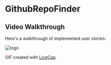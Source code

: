 # GithubRepoFinder

## Video Walkthrough 

Here's a walkthrough of implemented user stories:

![logo](https://github.com/changrif/GithubRepoFinder/blob/master/GithubDemo/git.gif)

GIF created with [LiceCap](http://www.cockos.com/licecap/).
